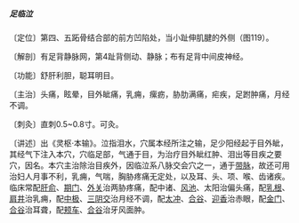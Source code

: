 ##### 足临泣

〔定位〕第四、五跖骨结合部的前方凹陷处，当小趾伸肌腱的外侧（图119）。

〔解剖〕有足背静脉网，第4趾背侧动、静脉；布有足背中间皮神经。

〔功能〕舒肝利胆，聪耳明目。 

〔主治〕头痛，眩晕，目外眦痛，乳痈，瘰疬，胁肋满痛，疟疾，足跗肿痛，月经不调。

〔刺灸〕直刺0.5~0.8寸。可灸。

〔讲述〕出《灵枢·本输》。泣指泪水，穴属本经所注之输，足少阳经起于目外眦，其经气下注入本穴，穴临足部，气通于目，为治疗目外眦红肿、泪出等目疾之要穴，因名。本穴主治除治目疾外，因临泣系八脉交会穴之一，通于[带脉](https://www.gmzyjc.com/read/zjs/zjs3.1.9-12-0.0.3.3.26.md)，故还可用治妇人月事不利，乳痈，气喘，胸胁疼痛无定处，以及耳、头、项、喉、齿诸疾。临床常配[肝俞](https://www.gmzyjc.com/read/zjs/zjs3.1.7-8-0.0.1.3.18.md)、[期门](https://www.gmzyjc.com/read/zjs/zjs3.1.9-12-0.0.4.3.14.md)、[外关](https://www.gmzyjc.com/read/zjs/zjs3.1.9-12-0.0.2.3.5.md)治两胁疼痛，配中诸、[风池](https://www.gmzyjc.com/read/zjs/zjs3.1.9-12-0.0.3.3.20.md)、太阳治偏头痛，配[乳根](https://www.gmzyjc.com/read/zjs/zjs3.1.1-3-0.1.3.3.18.md)、[肩井](https://www.gmzyjc.com/read/zjs/zjs3.1.9-12-0.0.3.3.21.md)治乳痈，配[中极](https://www.gmzyjc.com/read/zjs/zjs3.2.1-0.1.1.3.3.md)、[三阴交](https://www.gmzyjc.com/read/zjs/zjs3.1.4-6-0.0.1.3.6.md)治月经不调，配[太冲](https://www.gmzyjc.com/read/zjs/zjs3.1.9-12-0.0.4.3.3.md)、[合谷](https://www.gmzyjc.com/read/zjs/zjs3.1.1-3-0.1.2.3.4.md)、[迎香](https://www.gmzyjc.com/read/zjs/zjs3.1.1-3-0.1.2.3.20.md)治赤眼，配[金门](https://www.gmzyjc.com/read/zjs/zjs3.1.7-8-0.0.1.3.63.md)、[合谷](https://www.gmzyjc.com/read/zjs/zjs3.1.1-3-0.1.2.3.4.md)治耳聋，配[颊车](https://www.gmzyjc.com/read/zjs/zjs3.1.1-3-0.1.3.3.6.md)、[合谷](https://www.gmzyjc.com/read/zjs/zjs3.1.1-3-0.1.2.3.4.md)治牙风面肿。
